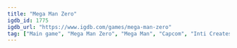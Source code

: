 ```yaml
---
title: "Mega Man Zero"
igdb_id: 1775
igdb_url: "https://www.igdb.com/games/mega-man-zero"
tag: ["Main game", "Mega Man Zero", "Mega Man", "Capcom", "Inti Creates", "Shooter", "Platform", "Adventure", "Single player", "Side view", "Action", "Science fiction"]
---
```


